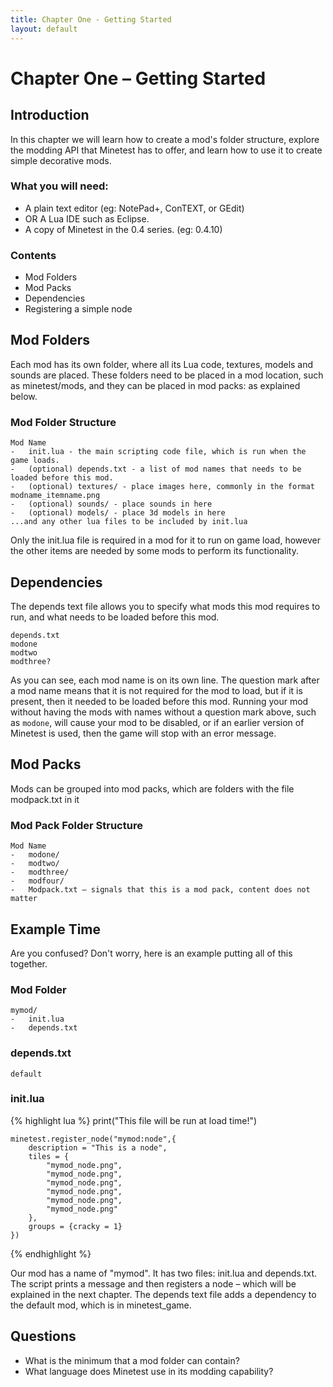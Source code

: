 ```yaml
---
title: Chapter One - Getting Started
layout: default
---
```


Chapter One – Getting Started
=============================

Introduction
------------

In this chapter we will learn how to create a mod's folder structure,
explore the modding API that Minetest has to offer, and learn how to use
it to create simple decorative mods.

### What you will need:
* A plain text editor (eg: NotePad+, ConTEXT, or GEdit)
* OR A Lua IDE such as Eclipse.
* A copy of Minetest in the 0.4 series. (eg: 0.4.10)

### Contents
* Mod Folders
* Mod Packs
*	Dependencies
*	Registering a simple node

Mod Folders
-----------

Each mod has its own folder, where all its Lua code, textures, models and sounds are placed.
These folders need to be placed in a mod location, such as minetest/mods, and they can be
placed in mod packs: as explained below.

### Mod Folder Structure
	Mod Name
	-	init.lua - the main scripting code file, which is run when the game loads.
	-	(optional) depends.txt - a list of mod names that needs to be loaded before this mod.
	-	(optional) textures/ - place images here, commonly in the format modname_itemname.png
	-	(optional) sounds/ - place sounds in here
	-	(optional) models/ - place 3d models in here
	...and any other lua files to be included by init.lua

Only the init.lua file is required in a mod for it to run on game load, however the other
items are needed by some mods to perform its functionality.

Dependencies
------------

The depends text file allows you to specify what mods this mod requires to run, and what
needs to be loaded before this mod.

	depends.txt
	modone
	modtwo
	modthree?

As you can see, each mod name is on its own line. The question mark after a mod name
means that it is not required for the mod to load, but if it is present,
then it needed to be loaded before this mod. Running your mod without having the
mods with names without a question mark above, such as ``modone``, will cause your mod to
be disabled, or if an earlier version of Minetest is used,
then the game will stop with an error message.

Mod Packs
---------

Mods can be grouped into mod packs, which are folders with the file modpack.txt in it

### Mod Pack Folder Structure
	Mod Name
	-	modone/
	-	modtwo/
	-	modthree/
	-	modfour/
	-	Modpack.txt – signals that this is a mod pack, content does not matter

Example Time
------------

Are you confused? Don't worry, here is an example putting all of this together.

### Mod Folder
	mymod/
	-	init.lua
	-	depends.txt


### depends.txt
	default

### init.lua
{% highlight lua %}
	print("This file will be run at load time!")

	minetest.register_node("mymod:node",{
		description = "This is a node",
		tiles = {
			"mymod_node.png",
			"mymod_node.png",
			"mymod_node.png",
			"mymod_node.png",
			"mymod_node.png",
			"mymod_node.png"
		},
		groups = {cracky = 1}
	})
{% endhighlight %}

Our mod has a name of "mymod". It has two files: init.lua and depends.txt.
The script prints a message and then registers a node – which will be explained in the next chapter.
The depends text file adds a dependency to the default mod, which is in minetest_game.

Questions
---------

* What is the minimum that a mod folder can contain?
* What language does Minetest use in its modding capability?

